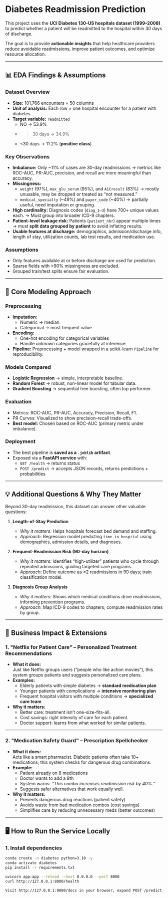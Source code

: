 # Diabetes Readmission Prediction

This project uses the **UCI Diabetes 130-US hospitals dataset (1999–2008)** to predict whether a patient will be readmitted to the hospital within 30 days of discharge.  

The goal is to provide **actionable insights** that help healthcare providers reduce avoidable readmissions, improve patient outcomes, and optimize resource allocation.  

---

## 📊 EDA Findings & Assumptions

### Dataset Overview
- **Size:** 101,766 encounters × 50 columns  
- **Unit of analysis:** Each row = one hospital encounter for a patient with diabetes  
- **Target variable:** `readmitted`  
  - NO → 53.9%  
  - >30 days → 34.9%  
  - <30 days → 11.2% (**positive class**)  

### Key Observations
- **Imbalance:** Only ~11% of cases are 30-day readmissions → metrics like ROC-AUC, PR-AUC, precision, and recall are more meaningful than accuracy.  
- **Missingness:**  
  - `weight` (97%), `max_glu_serum` (95%), and `A1Cresult` (83%) → mostly unusable, may be dropped or treated as “not measured.”  
  - `medical_specialty` (~49%) and `payer_code` (~40%) → partially useful, need imputation or grouping.  
- **High cardinality:** Diagnosis codes (`diag_1–3`) have 700+ unique values each. → Must group into broader ICD-9 chapters.  
- **Patient-level leakage risk:** Patients (`patient_nbr`) appear multiple times → must **split data grouped by patient** to avoid inflating results.  
- **Usable features at discharge:** demographics, admission/discharge info, length of stay, utilization counts, lab test results, and medication use.

### Assumptions
- Only features available at or before discharge are used for prediction.  
- Sparse fields with >90% missingness are excluded.  
- Grouped train/test splits ensure fair evaluation.  

---

## 🤖 Core Modeling Approach

### Preprocessing
- **Imputation:**  
  - Numeric → median  
  - Categorical → most frequent value  
- **Encoding:**  
  - One-hot encoding for categorical variables  
  - Handle unknown categories gracefully at inference  
- **Pipeline:** Preprocessing + model wrapped in a scikit-learn `Pipeline` for reproducibility.  

### Models Compared
- **Logistic Regression** → simple, interpretable baseline.  
- **Random Forest** → robust, non-linear model for tabular data.  
- **Gradient Boosting** → sequential tree boosting, often top performer.  

### Evaluation
- Metrics: ROC-AUC, PR-AUC, Accuracy, Precision, Recall, F1.  
- PR Curves: Visualized to show precision–recall trade-offs.  
- **Best model:** Chosen based on ROC-AUC (primary metric under imbalance).  

### Deployment
- The best pipeline is **saved as a `.joblib` artifact**.  
- Exposed via a **FastAPI service** with:  
  - `GET /health` → returns status  
  - `POST /predict` → accepts JSON records, returns predictions + probabilities  

---

## 💡 Additional Questions & Why They Matter

Beyond 30-day readmission, this dataset can answer other valuable questions:

1. **Length-of-Stay Prediction**  
   - *Why it matters:* Helps hospitals forecast bed demand and staffing.  
   - *Approach:* Regression model predicting `time_in_hospital` using demographics, admission details, and diagnoses.  

2. **Frequent-Readmission Risk (90-day horizon)**  
   - *Why it matters:* Identifies “high-utilizer” patients who cycle through repeated admissions, guiding targeted care programs.  
   - *Approach:* Define outcome as ≥2 readmissions in 90 days; train classification model.  

3. **Diagnosis Group Analysis**  
   - *Why it matters:* Shows which medical conditions drive readmissions, informing prevention programs.  
   - *Approach:* Map ICD-9 codes to chapters; compute readmission rates by group.  

---

## 🏥 Business Impact & Extensions

### 1. "Netflix for Patient Care" – Personalized Treatment Recommendations
- **What it does:**  
  Just like Netflix groups users (“people who like action movies”), this system groups patients and suggests personalized care plans.  
- **Examples:**  
  - Elderly patients with simple diabetes → **standard medication plan**  
  - Younger patients with complications → **intensive monitoring plan**  
  - Frequent hospital visitors with multiple conditions → **specialized care team**  
- **Why it matters:**  
  - Better care: treatment isn’t one-size-fits-all.  
  - Cost savings: right intensity of care for each patient.  
  - Doctor support: learns from what worked for similar patients.

---

### 2. "Medication Safety Guard" – Prescription Spellchecker
- **What it does:**  
  Acts like a smart pharmacist. Diabetic patients often take 10+ medications; this system checks for dangerous drug combinations.  
- **Example:**  
  - Patient already on 8 medications  
  - Doctor wants to add a 9th  
  - System warns: *“This combo increases readmission risk by 40%.”*  
  - Suggests safer alternatives that work equally well.  
- **Why it matters:**  
  - Prevents dangerous drug reactions (patient safety)  
  - Avoids waste from bad medication combos (cost savings)  
  - Simplifies care by reducing unnecessary meds (better outcomes)

---

## 🖥 How to Run the Service Locally

### 1. Install dependencies
```bash
conda create -n diabetes python=3.10 -y
conda activate diabetes
pip install -r requirements.txt

uvicorn app:app --reload --host 0.0.0.0 --port 8000
curl http://127.0.0.1:8000/health

Visit http://127.0.0.1:8000/docs in your browser, expand POST /predict, and try a sample JSON input.

